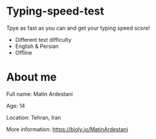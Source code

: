 # Typing-speed-test
Tpye as fast as you can and get your typing speed score!
- Different text difficulty
- English & Persian
- Offline

# About me
Full name: Matin Ardestani

Age: 14

Location: Tehran, Iran

More information: https://bioly.io/MatinArdestani
